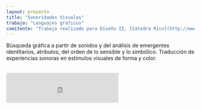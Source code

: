 ```yaml
---
layout: proyecto
title: "Sonoridades Visuales"
trabajo: "Lenguajes gráficos"
comitente: "Trabajo realizado para Diseño II, [Cátedra Rico](http://www.catedrarico.com.ar), FADU--UBA."
---
```


Búsqueda gráfica a partir de sonidos y del análisis de emergentes identitarios, atributos, del orden de lo sensible y lo simbólico. Traducción de experiencias sonoras en estímulos visuales de forma y color.

<div class="fotorama"
     data-allowfullscreen="native"
     data-nav="thumbs">
     <img src="{{ site.baseurl }}/img/2013_sonoridades-1.jpg" alt="" />
     <img src="{{ site.baseurl }}/img/2013_sonoridades-2.jpg" alt="" />
     <img src="{{ site.baseurl }}/img/2013_sonoridades-3.jpg" alt="" />
     <img src="{{ site.baseurl }}/img/2013_sonoridades-4.jpg" alt="" />
     <img src="{{ site.baseurl }}/img/2013_sonoridades-5.jpg" alt="" />
     <img src="{{ site.baseurl }}/img/2013_sonoridades-6.jpg" alt="" />
</div>

<iframe src="https://embed.spotify.com/?uri=spotify:track:6gvtc6TZVhAVR81gA44dvd" width="300" height="80" frameborder="0" allowtransparency="true"></iframe>
